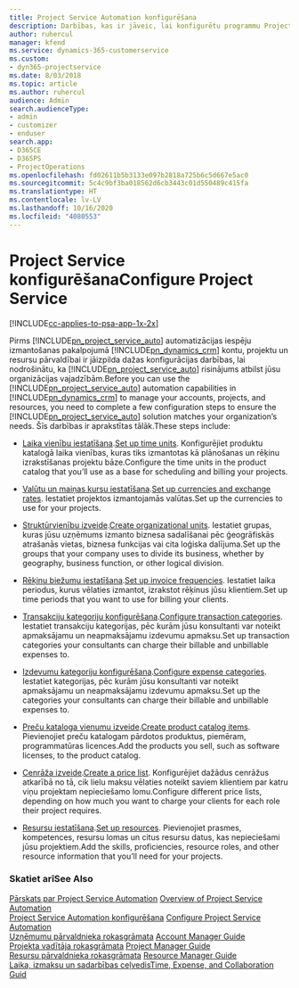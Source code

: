 ```yaml
---
title: Project Service Automation konfigurēšana
description: Darbības, kas ir jāveic, lai konfigurētu programmu Project Service
author: ruhercul
manager: kfend
ms.service: dynamics-365-customerservice
ms.custom:
- dyn365-projectservice
ms.date: 8/03/2018
ms.topic: article
ms.author: ruhercul
audience: Admin
search.audienceType:
- admin
- customizer
- enduser
search.app:
- D365CE
- D365PS
- ProjectOperations
ms.openlocfilehash: fd02611b5b3133e097b2818a725b6c5d667e5ac0
ms.sourcegitcommit: 5c4c9bf3ba018562d6cb3443c01d550489c415fa
ms.translationtype: HT
ms.contentlocale: lv-LV
ms.lasthandoff: 10/16/2020
ms.locfileid: "4080553"
---
```

# <a name="configure-project-service"></a><span data-ttu-id="ebe14-103">Project Service konfigurēšana</span><span class="sxs-lookup"><span data-stu-id="ebe14-103">Configure Project Service</span></span>

[!INCLUDE[cc-applies-to-psa-app-1x-2x](../includes/cc-applies-to-psa-app-1x-2x.md)]

<span data-ttu-id="ebe14-104">Pirms [!INCLUDE[pn_project_service_auto](../includes/pn-project-service-auto.md)] automatizācijas iespēju izmantošanas pakalpojumā [!INCLUDE[pn_dynamics_crm](../includes/pn-dynamics-crm.md)] kontu, projektu un resursu pārvaldībai ir jāizpilda dažas konfigurācijas darbības, lai nodrošinātu, ka [!INCLUDE[pn_project_service_auto](../includes/pn-project-service-auto.md)] risinājums atbilst jūsu organizācijas vajadzībām.</span><span class="sxs-lookup"><span data-stu-id="ebe14-104">Before you can use the [!INCLUDE[pn_project_service_auto](../includes/pn-project-service-auto.md)] automation capabilities in [!INCLUDE[pn_dynamics_crm](../includes/pn-dynamics-crm.md)] to manage your accounts, projects, and resources, you need to complete a few configuration steps to ensure the [!INCLUDE[pn_project_service_auto](../includes/pn-project-service-auto.md)] solution matches your organization’s needs.</span></span> <span data-ttu-id="ebe14-105">Šīs darbības ir aprakstītas tālāk.</span><span class="sxs-lookup"><span data-stu-id="ebe14-105">These steps include:</span></span>  
  
-   <span data-ttu-id="ebe14-106">[Laika vienību iestatīšana](../psa/set-up-time-units.md).</span><span class="sxs-lookup"><span data-stu-id="ebe14-106">[Set up time units](../psa/set-up-time-units.md).</span></span> <span data-ttu-id="ebe14-107">Konfigurējiet produktu katalogā laika vienības, kuras tiks izmantotas kā plānošanas un rēķinu izrakstīšanas projektu bāze.</span><span class="sxs-lookup"><span data-stu-id="ebe14-107">Configure the time units in the product catalog that you’ll use as a base for scheduling and billing your projects.</span></span>  
  
-   <span data-ttu-id="ebe14-108">[Valūtu un maiņas kursu iestatīšana](../psa/set-up-currencies-exchange-rates.md).</span><span class="sxs-lookup"><span data-stu-id="ebe14-108">[Set up currencies and exchange rates](../psa/set-up-currencies-exchange-rates.md).</span></span> <span data-ttu-id="ebe14-109">Iestatiet projektos izmantojamās valūtas.</span><span class="sxs-lookup"><span data-stu-id="ebe14-109">Set up the currencies to use for your projects.</span></span>  
  
-   <span data-ttu-id="ebe14-110">[Struktūrvienību izveide](../psa/create-organizational-units.md).</span><span class="sxs-lookup"><span data-stu-id="ebe14-110">[Create organizational units](../psa/create-organizational-units.md).</span></span> <span data-ttu-id="ebe14-111">Iestatiet grupas, kuras jūsu uzņēmums izmanto biznesa sadalīšanai pēc ģeogrāfiskās atrašanās vietas, biznesa funkcijas vai cita loģiska dalījuma.</span><span class="sxs-lookup"><span data-stu-id="ebe14-111">Set up the groups that your company uses to divide its business, whether by geography, business function, or other logical division.</span></span>  
  
-   <span data-ttu-id="ebe14-112">[Rēķinu biežumu iestatīšana](../psa/set-up-invoice-frequencies.md).</span><span class="sxs-lookup"><span data-stu-id="ebe14-112">[Set up invoice frequencies](../psa/set-up-invoice-frequencies.md).</span></span> <span data-ttu-id="ebe14-113">Iestatiet laika periodus, kurus vēlaties izmantot, izrakstot rēķinus jūsu klientiem.</span><span class="sxs-lookup"><span data-stu-id="ebe14-113">Set up time periods that you want to use for billing your clients.</span></span>  
  
-   <span data-ttu-id="ebe14-114">[Transakciju kategoriju konfigurēšana](../psa/configure-transaction-categories.md).</span><span class="sxs-lookup"><span data-stu-id="ebe14-114">[Configure transaction categories](../psa/configure-transaction-categories.md).</span></span> <span data-ttu-id="ebe14-115">Iestatiet transakciju kategorijas, pēc kurām jūsu konsultanti var noteikt apmaksājamu un neapmaksājamu izdevumu apmaksu.</span><span class="sxs-lookup"><span data-stu-id="ebe14-115">Set up transaction categories your consultants can charge their billable and unbillable expenses to.</span></span>  
  
-   <span data-ttu-id="ebe14-116">[Izdevumu kategoriju konfigurēšana](../psa/configure-expense-categories.md).</span><span class="sxs-lookup"><span data-stu-id="ebe14-116">[Configure expense categories](../psa/configure-expense-categories.md).</span></span> <span data-ttu-id="ebe14-117">Iestatiet kategorijas, pēc kurām jūsu konsultanti var noteikt apmaksājamu un neapmaksājamu izdevumu apmaksu.</span><span class="sxs-lookup"><span data-stu-id="ebe14-117">Set up the categories your consultants can charge their billable and unbillable expenses to.</span></span>  
  
-   <span data-ttu-id="ebe14-118">[Preču kataloga vienumu izveide](../psa/create-product-catalog-items.md).</span><span class="sxs-lookup"><span data-stu-id="ebe14-118">[Create product catalog items](../psa/create-product-catalog-items.md).</span></span> <span data-ttu-id="ebe14-119">Pievienojiet preču katalogam pārdotos produktus, piemēram, programmatūras licences.</span><span class="sxs-lookup"><span data-stu-id="ebe14-119">Add the products you sell, such as software licenses, to the product catalog.</span></span>  
  
-   <span data-ttu-id="ebe14-120">[Cenrāža izveide](../psa/create-price-list.md).</span><span class="sxs-lookup"><span data-stu-id="ebe14-120">[Create a price list](../psa/create-price-list.md).</span></span> <span data-ttu-id="ebe14-121">Konfigurējiet dažādus cenrāžus atkarībā no tā, cik lielu maksu vēlaties noteikt saviem klientiem par katru viņu projektam nepieciešamo lomu.</span><span class="sxs-lookup"><span data-stu-id="ebe14-121">Configure different price lists, depending on how much you want to charge your clients for each role their project requires.</span></span>  
  
-   <span data-ttu-id="ebe14-122">[Resursu iestatīšana](../psa/set-up-resources.md).</span><span class="sxs-lookup"><span data-stu-id="ebe14-122">[Set up resources](../psa/set-up-resources.md).</span></span> <span data-ttu-id="ebe14-123">Pievienojiet prasmes, kompetences, resursu lomas un citus resursu datus, kas nepieciešami jūsu projektiem.</span><span class="sxs-lookup"><span data-stu-id="ebe14-123">Add the skills, proficiencies, resource roles, and other resource information that you’ll need for your projects.</span></span>  
  
### <a name="see-also"></a><span data-ttu-id="ebe14-124">Skatiet arī</span><span class="sxs-lookup"><span data-stu-id="ebe14-124">See Also</span></span>  
 <span data-ttu-id="ebe14-125">[Pārskats par Project Service Automation](../psa/overview.md) </span><span class="sxs-lookup"><span data-stu-id="ebe14-125">[Overview of Project Service Automation](../psa/overview.md) </span></span>  
 <span data-ttu-id="ebe14-126">[Project Service Automation konfigurēšana](../psa/configure.md) </span><span class="sxs-lookup"><span data-stu-id="ebe14-126">[Configure Project Service Automation](../psa/configure.md) </span></span>  
 <span data-ttu-id="ebe14-127">[Uzņēmumu pārvaldnieka rokasgrāmata](../psa/account-manager-guide.md) </span><span class="sxs-lookup"><span data-stu-id="ebe14-127">[Account Manager Guide](../psa/account-manager-guide.md) </span></span>  
 <span data-ttu-id="ebe14-128">[Projekta vadītāja rokasgrāmata](../psa/project-manager-guide.md) </span><span class="sxs-lookup"><span data-stu-id="ebe14-128">[Project Manager Guide](../psa/project-manager-guide.md) </span></span>  
 <span data-ttu-id="ebe14-129">[Resursu pārvaldnieka rokasgrāmata](../psa/resource-manager-guide.md) </span><span class="sxs-lookup"><span data-stu-id="ebe14-129">[Resource Manager Guide](../psa/resource-manager-guide.md) </span></span>  
 [<span data-ttu-id="ebe14-130">Laika, izmaksu un sadarbības ceļvedis</span><span class="sxs-lookup"><span data-stu-id="ebe14-130">Time, Expense, and Collaboration Guid</span></span>](../psa/time-expense-collaboration-guide.md)
